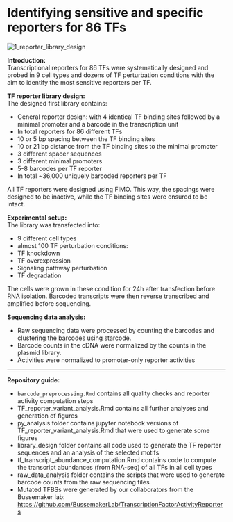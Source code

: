 # Identifying sensitive and specific reporters for 86 TFs
![1_reporter_library_design](https://github.com/mtrauernicht/SuRE_TF/assets/57003758/da5f67fe-06a4-4adb-99e1-071462f4fedd)

**Introduction:**\
Transcriptional reporters for 86 TFs were systematically designed and probed in 9 cell types and dozens of TF perturbation conditions with the aim to identify the most sensitive reporters per TF.

**TF reporter library design:**\
The designed first library contains:
- General reporter design: with 4 identical TF binding sites followed by a minimal promoter and a barcode in the transcription unit
- In total reporters for 86 different TFs
- 10 or 5 bp spacing between the TF binding sites
- 10 or 21 bp distance from the TF binding sites to the minimal promoter
- 3 different spacer sequences
- 3 different minimal promoters
- 5-8 barcodes per TF reporter
- In total ~36,000 uniquely barcoded reporters per TF

All TF reporters were designed using FIMO. This way, the spacings were designed to be inactive, while the TF binding sites were ensured to be intact.

**Experimental setup:**\
The library was transfected into:
- 9 different cell types
- almost 100 TF perturbation conditions:
- TF knockdown
- TF overexpression
- Signaling pathway perturbation
- TF degradation

The cells were grown in these condition for 24h after transfection before RNA isolation. Barcoded transcripts were then reverse transcribed and amplified before sequencing.

**Sequencing data analysis:**
- Raw sequencing data were processed by counting the barcodes and clustering the barcodes using starcode.
- Barcode counts in the cDNA were normalized by the counts in the plasmid library.
- Activities were normalized to promoter-only reporter activities

---
**Repository guide:**
- ```barcode_preprocessing.Rmd``` contains all quality checks and reporter activity computation steps
- TF_reporter_variant_analysis.Rmd contains all further analyses and generation of figures
- py_analysis folder contains jupyter notebook versions of TF_reporter_variant_analysis.Rmd that were used to generate some figures
- library_design folder contains all code used to generate the TF reporter sequences and an analysis of the selected motifs
- tf_transcript_abundance_computation.Rmd contains code to compute the transcript abundances (from RNA-seq) of all TFs in all cell types
- raw_data_analysis folder contains the scripts that were used to generate barcode counts from the raw sequencing files
- Mutated TFBSs were generated by our collaborators from the Bussemaker lab: https://github.com/BussemakerLab/TranscriptionFactorActivityReporters
